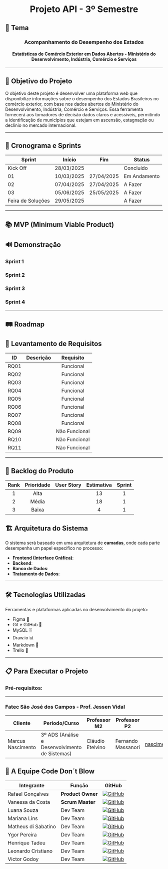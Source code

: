 <h1 align="center">  Projeto API - 3º Semestre </h1>

<!-- <div style="text-align: right;">
    <img src="docs/logos/logo.png" alt="Logo" style="width: 200px;"/>
</div> -->


## 📌 Tema
<h3 align="center">  Acompanhamento do Desempenho dos Estados </h3>


<h4 align="center"> Estatísticas de Comércio Exterior em Dados Abertos - Ministério do Desenvolvimento, Indústria, Comércio e Serviços </h4>

---

## 🎯 Objetivo do Projeto  
O objetivo deste projeto é desenvolver uma plataforma web que disponibilize informações sobre o
desempenho dos Estados Brasileiros no comércio exterior, com base nos dados abertos do
Ministério do Desenvolvimento, Indústria, Comércio e Serviços. Essa ferramenta fornecerá aos
tomadores de decisão dados claros e acessíveis, permitindo a identificação de municípios que
estejam em ascensão, estagnação ou declínio no mercado internacional.

---

## 📅 Cronograma e Sprints

| Sprint            | Início     | Fim        | Status        |
| ----------------- | ---------- | -----------|---------------|
| Kick Off          | 28/03/2025 |            | Concluído     |
| 01                | 10/03/2025 | 27/04/2025 | Em Andamento  |
| 02                | 07/04/2025 | 27/04/2025 | A Fazer       |
| 03                | 05/06/2025 | 25/05/2025 | A Fazer       |
| Feira de Soluções | 29/05/2025 |            | A Fazer       |

---

## 📚 MVP (Minimum Viable Product)
 


## 🔊 Demonstração 

### Sprint 1


### Sprint 2


### Sprint 3


### Sprint 4

---

## 🛤️ Roadmap


## 📝 Levantamento de Requisitos
<div align="center">

|  ID  |                     Descrição                                |   Requisito   |
| :--: | :----------------------------------------------------------: |  :----------: |
| RQ01 |                                                              |   Funcional   |
| RQ02 |                                                              |   Funcional   |
| RQ03 |                                                              |   Funcional   |
| RQ04 |                                                              |   Funcional   |
| RQ05 |                                                              |   Funcional   |
| RQ06 |                                                              |   Funcional   |
| RQ07 |                                                              |   Funcional   |
| RQ08 |                                                              |   Funcional   |
| RQ09 |                                                              | Não Funcional |
| RQ10 |                                                              | Não Funcional | 
| RQ11 |                                                              | Não Funcional |

---
</div>

## 📑 Backlog do Produto
<div align="center">

|Rank |Prioridade|                    User Story                    | Estimativa | Sprint |
|:---:|:--------:|:------------------------------------------------:|:----------:|:------:|
|  1  |  Alta   |                                                   |        13  | 1 |
|  2  |  Média    |                                                   |    18      | 1 |
|  3  |  Baixa    |                                                   |    4       | 1 |

</div>


## 🏗️ Arquitetura do Sistema

O sistema será baseado em uma arquitetura de **camadas**, onde cada parte desempenha um papel específico no processo:

- **Frontend (Interface Gráfica)**: 
- **Backend**: 
- **Banco de Dados**: 
- **Tratamento de Dados**:

---

## 🛠️ Tecnologias Utilizadas

Ferramentas e plataformas aplicadas no desenvolvimento do projeto:
- Figma 🎨 
- Git e GitHub 🐙
- MySQL 🗄️
- Draw.io 📊
- Markdown 📝
- Trello 🔧
---


## 📋 Para Executar o Projeto

### Pré-requisitos:


---

 ###  Fatec São José dos Campos - Prof. Jessen Vidal

| Cliente          | Período/Curso                                  | Professor M2      | Professor P2     | Contato Cliente                    |
| ---------------- | ---------------------------------------------- | ----------------- | ---------------- | ---------------------------------- |
| Marcus Nascimento | 3º ADS (Análise e Desenvolvimento de Sistemas)| Cláudio Etelvino  | Fernando Massanori | <nascimento.mv@fatec.sp.gov.br> |


## 👥 A Equipe Code Don´t Blow


| Integrante | Função | GitHub | 
|---|---|---|
| Rafael Gonçalves | **Product Owner** | [![GitHub](https://img.shields.io/badge/GitHub-111217?style=flat-square&logo=github&logoColor=white)](https://github.com/EstupendoG)  |  
| Vanessa da Costa | **Scrum Master** | [![GitHub](https://img.shields.io/badge/GitHub-111217?style=flat-square&logo=github&logoColor=white)](https://github.com/Doryumi) | 
| Luana Souza | Dev Team | [![GitHub](https://img.shields.io/badge/GitHub-111217?style=flat-square&logo=github&logoColor=white)](https://github.com/luanaapms) | 
| Mariana Lins | Dev Team | [![GitHub](https://img.shields.io/badge/GitHub-111217?style=flat-square&logo=github&logoColor=white)](https://github.com/mariana-lins) | 
| Matheus di Sabatino | Dev Team | [![GitHub](https://img.shields.io/badge/GitHub-111217?style=flat-square&logo=github&logoColor=white)](https://github.com/Omathzao) |
| Ygor Pereira | Dev Team | [![GitHub](https://img.shields.io/badge/GitHub-111217?style=flat-square&logo=github&logoColor=white)](https://github.com/YgorPereira)
| Henrique Tadeu | Dev Team | [![GitHub](https://img.shields.io/badge/GitHub-111217?style=flat-square&logo=github&logoColor=white)](https://github.com/henrySilverIX) | 
| Leonardo Cristiano | Dev Team | [![GitHub](https://img.shields.io/badge/GitHub-111217?style=flat-square&logo=github&logoColor=white)](https://github.com/Leonardo-dSouza) |
| Victor Godoy | Dev Team | [![GitHub](https://img.shields.io/badge/GitHub-111217?style=flat-square&logo=github&logoColor=white)](https://github.com/victorrgodoy) |

<!-- <img src="docs/logos/logo2preta.png" alt="Logo Preta" width="200" style="margin-left: 25%;"/> -->
